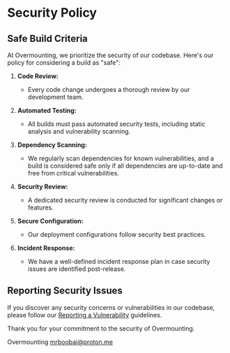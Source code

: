 # Security Policy

## Safe Build Criteria

At Overmounting, we prioritize the security of our codebase. Here's our policy for considering a build as "safe":

1. **Code Review:**
   - Every code change undergoes a thorough review by our development team.

2. **Automated Testing:**
   - All builds must pass automated security tests, including static analysis and vulnerability scanning.

3. **Dependency Scanning:**
   - We regularly scan dependencies for known vulnerabilities, and a build is considered safe only if all dependencies are up-to-date and free from critical vulnerabilities.

4. **Security Review:**
   - A dedicated security review is conducted for significant changes or features.

5. **Secure Configuration:**
   - Our deployment configurations follow security best practices.

6. **Incident Response:**
   - We have a well-defined incident response plan in case security issues are identified post-release.

## Reporting Security Issues

If you discover any security concerns or vulnerabilities in our codebase, please follow our [Reporting a Vulnerability](#reporting-a-vulnerability) guidelines.

Thank you for your commitment to the security of Overmounting.

Overmounting
mrboobai@proton.me
